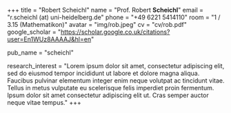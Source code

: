+++ 
title = "Robert Scheichl"
name = "Prof. Robert **Scheichl**"
email = "r.scheichl (at) uni-heidelberg.de"
phone = "+49 6221 5414110"
room = "1 / 3.15 (Mathematikon)"
avatar = "img/rob.jpeg"
cv = "cv/rob.pdf"
google_scholar = "https://scholar.google.co.uk/citations?user=En1WUz8AAAAJ&hl=en"

pub_name = "scheichl"

research_interest = "Lorem ipsum dolor sit amet, consectetur adipiscing elit, sed do eiusmod tempor incididunt ut labore et dolore magna aliqua. Faucibus pulvinar elementum integer enim neque volutpat ac tincidunt vitae. Tellus in metus vulputate eu scelerisque felis imperdiet proin fermentum. Ipsum dolor sit amet consectetur adipiscing elit ut. Cras semper auctor neque vitae tempus."
+++
 
       